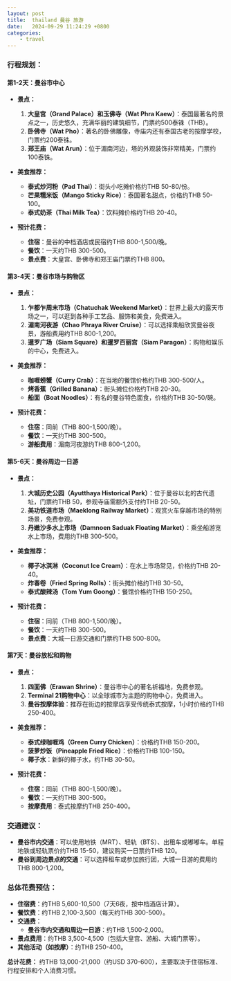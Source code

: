 ```yaml
---
layout: post
title:  thailand 曼谷 旅游
date:   2024-09-29 11:24:29 +0800
categories: 
    - travel
---
```


### 行程规划：

#### **第1-2天：曼谷市中心**
- **景点：**
  1. **大皇宫（Grand Palace）和玉佛寺（Wat Phra Kaew）**：泰国最著名的景点之一，历史悠久，充满华丽的建筑细节，门票约500泰铢（THB）。
  2. **卧佛寺（Wat Pho）**：著名的卧佛雕像，寺庙内还有泰国古老的按摩学校，门票约200泰铢。
  3. **郑王庙（Wat Arun）**：位于湄南河边，塔的外观装饰非常精美，门票约100泰铢。

- **美食推荐：**
  - **泰式炒河粉（Pad Thai）**：街头小吃摊价格约THB 50-80/份。
  - **芒果糯米饭（Mango Sticky Rice）**：泰国著名甜点，价格约THB 50-100。
  - **泰式奶茶（Thai Milk Tea）**：饮料摊价格约THB 20-40。

- **预计花费：**
  - **住宿**：曼谷的中档酒店或民宿约THB 800-1,500/晚。
  - **餐饮**：一天约THB 300-500。
  - **景点费**：大皇宫、卧佛寺和郑王庙门票约THB 800。

#### **第3-4天：曼谷市场与购物区**
- **景点：**
  1. **乍都乍周末市场（Chatuchak Weekend Market）**：世界上最大的露天市场之一，可以逛到各种手工艺品、服饰和美食，免费进入。
  2. **湄南河夜游（Chao Phraya River Cruise）**：可以选择乘船欣赏曼谷夜景，游船费用约THB 800-1,200。
  3. **暹罗广场（Siam Square）和暹罗百丽宫（Siam Paragon）**：购物和娱乐的中心，免费进入。

- **美食推荐：**
  - **咖喱螃蟹（Curry Crab）**：在当地的餐馆价格约THB 300-500/人。
  - **烤香蕉（Grilled Banana）**：街头摊位价格约THB 20-30。
  - **船面（Boat Noodles）**：有名的曼谷特色面食，价格约THB 30-50/碗。

- **预计花费：**
  - **住宿**：同前（THB 800-1,500/晚）。
  - **餐饮**：一天约THB 300-500。
  - **游船费用**：湄南河夜游约THB 800-1,200。

#### **第5-6天：曼谷周边一日游**
- **景点：**
  1. **大城历史公园（Ayutthaya Historical Park）**：位于曼谷以北的古代遗址，门票约THB 50，参观寺庙需额外支付约THB 20-50。
  2. **美功铁道市场（Maeklong Railway Market）**：观赏火车穿越市场的特别场景，免费参观。
  3. **丹嫩沙多水上市场（Damnoen Saduak Floating Market）**：乘坐船游览水上市场，费用约THB 300-500。

- **美食推荐：**
  - **椰子冰淇淋（Coconut Ice Cream）**：在水上市场常见，价格约THB 20-40。
  - **炸春卷（Fried Spring Rolls）**：街头摊价格约THB 30-50。
  - **泰式酸辣汤（Tom Yum Goong）**：餐馆价格约THB 150-250。

- **预计花费：**
  - **住宿**：同前（THB 800-1,500/晚）。
  - **餐饮**：一天约THB 300-500。
  - **景点费**：大城一日游交通和门票约THB 500-800。

#### **第7天：曼谷放松和购物**
- **景点：**
  1. **四面佛（Erawan Shrine）**：曼谷市中心的著名祈福地，免费参观。
  2. **Terminal 21购物中心**：以全球城市为主题的购物中心，免费进入。
  3. **曼谷按摩体验**：推荐在街边的按摩店享受传统泰式按摩，1小时价格约THB 250-400。

- **美食推荐：**
  - **泰式绿咖喱鸡（Green Curry Chicken）**：价格约THB 150-200。
  - **菠萝炒饭（Pineapple Fried Rice）**：价格约THB 100-150。
  - **椰子水**：新鲜的椰子水，约THB 30-50。

- **预计花费：**
  - **住宿**：同前（THB 800-1,500/晚）。
  - **餐饮**：一天约THB 300-500。
  - **按摩费用**：泰式按摩约THB 250-400。

### 交通建议：
- **曼谷市内交通**：可以使用地铁（MRT）、轻轨（BTS）、出租车或嘟嘟车。单程地铁或轻轨票价约THB 15-50，建议购买一日票约THB 120。
- **曼谷到周边景点的交通**：可以选择租车或参加旅行团，大城一日游的费用约THB 800-1,200。

### 总体花费预估：
- **住宿费**：约THB 5,600-10,500（7天6夜，按中档酒店计算）。
- **餐饮费**：约THB 2,100-3,500（每天约THB 300-500）。
- **交通费**：
  - **曼谷市内交通和周边一日游**：约THB 1,500-2,000。
- **景点费用**：约THB 3,500-4,500（包括大皇宫、游船、大城门票等）。
- **其他活动（如按摩）**：约THB 250-400。

**总计花费：** 约THB 13,000-21,000（约USD 370-600），主要取决于住宿标准、行程安排和个人消费习惯。